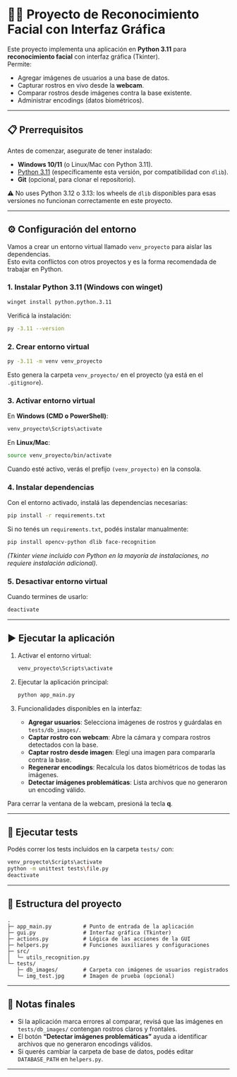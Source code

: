 # 🧑‍💻 Proyecto de Reconocimiento Facial con Interfaz Gráfica

Este proyecto implementa una aplicación en **Python 3.11** para **reconocimiento facial** con interfaz gráfica (Tkinter).  
Permite:
- Agregar imágenes de usuarios a una base de datos.
- Capturar rostros en vivo desde la **webcam**.
- Comparar rostros desde imágenes contra la base existente.
- Administrar encodings (datos biométricos).

---

## 📋 Prerrequisitos

Antes de comenzar, asegurate de tener instalado:

- **Windows 10/11** (o Linux/Mac con Python 3.11).
- [Python 3.11](https://www.python.org/downloads/release/python-3110/) (específicamente esta versión, por compatibilidad con `dlib`).
- **Git** (opcional, para clonar el repositorio).

⚠️ No uses Python 3.12 o 3.13: los wheels de `dlib` disponibles para esas versiones no funcionan correctamente en este proyecto.

---

## ⚙️ Configuración del entorno

Vamos a crear un entorno virtual llamado `venv_proyecto` para aislar las dependencias.  
Esto evita conflictos con otros proyectos y es la forma recomendada de trabajar en Python.

### 1. Instalar Python 3.11 (Windows con winget)
```bash
winget install python.python.3.11
```

Verificá la instalación:
```bash
py -3.11 --version
```

### 2. Crear entorno virtual
```bash
py -3.11 -m venv venv_proyecto
```

Esto genera la carpeta `venv_proyecto/` en el proyecto (ya está en el `.gitignore`).

### 3. Activar entorno virtual
En **Windows (CMD o PowerShell)**:
```bash
venv_proyecto\Scripts\activate
```

En **Linux/Mac**:
```bash
source venv_proyecto/bin/activate
```

Cuando esté activo, verás el prefijo `(venv_proyecto)` en la consola.

### 4. Instalar dependencias
Con el entorno activado, instalá las dependencias necesarias:

```bash
pip install -r requirements.txt
```

Si no tenés un `requirements.txt`, podés instalar manualmente:

```bash
pip install opencv-python dlib face-recognition
```

*(Tkinter viene incluido con Python en la mayoría de instalaciones, no requiere instalación adicional).*

### 5. Desactivar entorno virtual
Cuando termines de usarlo:
```bash
deactivate
```

---

## ▶️ Ejecutar la aplicación

1. Activar el entorno virtual:
   ```bash
   venv_proyecto\Scripts\activate
   ```

2. Ejecutar la aplicación principal:
   ```bash
   python app_main.py
   ```

3. Funcionalidades disponibles en la interfaz:
   - **Agregar usuarios**: Selecciona imágenes de rostros y guárdalas en `tests/db_images/`.
   - **Captar rostro con webcam**: Abre la cámara y compara rostros detectados con la base.
   - **Captar rostro desde imagen**: Elegí una imagen para compararla contra la base.
   - **Regenerar encodings**: Recalcula los datos biométricos de todas las imágenes.
   - **Detectar imágenes problemáticas**: Lista archivos que no generaron un encoding válido.

Para cerrar la ventana de la webcam, presioná la tecla **q**.

---

## 🧪 Ejecutar tests

Podés correr los tests incluidos en la carpeta `tests/` con:

```bash
venv_proyecto\Scripts\activate
python -m unittest tests\file.py
deactivate
```

---

## 📂 Estructura del proyecto

```
.
├─ app_main.py          # Punto de entrada de la aplicación
├─ gui.py               # Interfaz gráfica (Tkinter)
├─ actions.py           # Lógica de las acciones de la GUI
├─ helpers.py           # Funciones auxiliares y configuraciones
├─ src/
│  └─ utils_recognition.py
└─ tests/
   ├─ db_images/        # Carpeta con imágenes de usuarios registrados
   └─ img_test.jpg      # Imagen de prueba (opcional)
```

---

## 🙌 Notas finales

- Si la aplicación marca errores al comparar, revisá que las imágenes en `tests/db_images/` contengan rostros claros y frontales.  
- El botón **“Detectar imágenes problemáticas”** ayuda a identificar archivos que no generaron encodings válidos.  
- Si querés cambiar la carpeta de base de datos, podés editar `DATABASE_PATH` en `helpers.py`.

---
